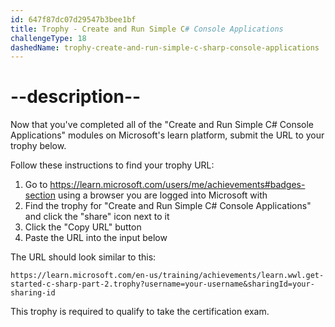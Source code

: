 ```yaml
---
id: 647f87dc07d29547b3bee1bf
title: Trophy - Create and Run Simple C# Console Applications
challengeType: 18
dashedName: trophy-create-and-run-simple-c-sharp-console-applications
---
```


# --description--

Now that you've completed all of the "Create and Run Simple C# Console Applications" modules on Microsoft's learn platform, submit the URL to your trophy below.

Follow these instructions to find your trophy URL:

1. Go to <a href="https://learn.microsoft.com/users/me/achievements#badges-section" target="_blank">https://learn.microsoft.com/users/me/achievements#badges-section</a> using a browser you are logged into Microsoft with
1. Find the trophy for "Create and Run Simple C# Console Applications" and click the "share" icon next to it
1. Click the "Copy URL" button
1. Paste the URL into the input below

The URL should look similar to this:

`https://learn.microsoft.com/en-us/training/achievements/learn.wwl.get-started-c-sharp-part-2.trophy?username=your-username&sharingId=your-sharing-id`

This trophy is required to qualify to take the certification exam.
